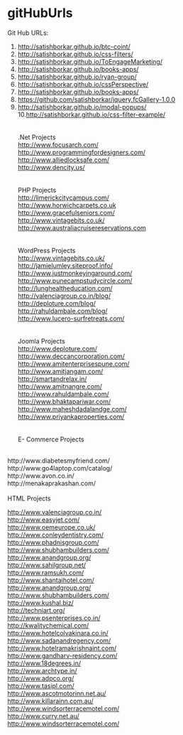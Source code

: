 # gitHubUrls
Git Hub URLs: <br/>
1. http://satishborkar.github.io/btc-coint/ <br/>
2. http://satishborkar.github.io/css-filters/<br/>
3. http://satishborkar.github.io/ToEngageMarketing/ <br/>
4. http://satishborkar.github.io/books-apps/ <br/>
5. http://satishborkar.github.io/ryan-group/ <br/>
6. http://satishborkar.github.io/cssPerspective/ <br/>
7. http://satishborkar.github.io/books-apps/ <br/>
8. https://github.com/satishborkar/jquery.fcGallery-1.0.0 <br/>
9. http://satishborkar.github.io/modal-popups/<br/>
10.http://satishborkar.github.io/css-filter-example/<br/>
<br/><br/>
.Net Projects<br/>
http://www.focusarch.com/<br/>
http://www.programmingfordesigners.com/ <br/>
http://www.alliedlocksafe.com/<br/>
http://www.dencity.us/<br/>
<br/> <br/>
PHP Projects<br/>
http://limerickcitycampus.com/<br/>
http://www.horwichcarpets.co.uk <br/>
http://www.gracefulseniors.com/<br/>
http://www.vintagebits.co.uk/<br/>
http://www.australiacruisereservations.com<br/>
<br/><br/>
WordPress Projects<br/>
http://www.vintagebits.co.uk/<br/>
http://jamielumley.siteproof.info/<br/>
http://www.justmonkeyingaround.com/<br/>
http://www.punecampstudycircle.com/<br/>
http://lunghealtheducation.com/<br/>
http://valenciagroup.co.in/blog/	<br/>
http://deploture.com/blog/<br/>
http://rahuldambale.com/blog/<br/>
http://www.lucero-surfretreats.com/<br/>
<br/><br/>
Joomla Projects<br/>
http://www.deploture.com/<br/>
http://www.deccancorporation.com/<br/>
http://www.amitenterprisespune.com/<br/>
http://www.amitjangam.com/<br/>
http://smartandrelax.in/<br/>
http://www.amitnangre.com/<br/>
http://www.rahuldambale.com/<br/>
http://www.bhaktapariwar.com/<br/>
http://www.maheshdadalandge.com/<br/>
http://www.priyankaproperties.com/<br/>
<br/> <br/>
E- Commerce Projects
<br/>
http://www.diabetesmyfriend.com/ <br/>
http://www.go4laptop.com/catalog/ <br/>
http://www.avon.co.in/ <br/>
http://menakaprakashan.com/ <br/>
<br/>
HTML Projects <br/>

http://www.valenciagroup.co.in/ <br/>
http://www.easyjet.com/ <br/>
http://www.oemeurope.co.uk/  <br/>
http://www.conleydentistry.com/ <br/>
http://www.phadnisgroup.com/ <br/>
http://www.shubhambuilders.com/ <br/>
http://www.anandgroup.org/ <br/>
http://www.sahilgroup.net/ <br/>
http://www.ramsukh.com/ <br/>
http://www.shantaihotel.com/ <br/>
http://www.anandgroup.org/ <br/>
http://www.shubhambuilders.com/ <br/>
http://www.kushal.biz/ <br/>
http://techniart.org/ <br/>
http://www.psenterprises.co.in/ <br/>
http://kwalitychemical.com/ <br/>
http://www.hotelcolvakinara.co.in/ <br/>
http://www.sadanandregency.com/ <br/>
http://www.hotelramakrishnaint.com/ <br/>
http://www.gandharv-residency.com/ <br/>
http://www.18degrees.in/ <br/>
http://www.archtype.in/ <br/>
http://www.adpco.org/ <br/>
http://www.tasipl.com/ <br/>
http://www.ascotmotorinn.net.au/ <br/>
http://www.killarainn.com.au/ <br/>
http://www.windsorterracemotel.com/ <br/>
http://www.curry.net.au/ <br/>
http://www.windsorterracemotel.com/ <br/>
